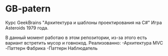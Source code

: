 # GB-patern
Курс GeekBrains "Архитектура и шаблоны проектирования на C#"
Игра Asteroids 1979 года.

В данный момент работаю в этом репозитории, из-за этого есть вариант встретить мусор и говнокод.
Реализованно:
-Архитектура MVC
-Паттерн Фабрика
-Паттерн Наблюдатель
